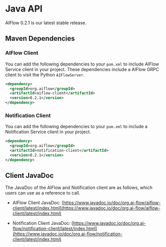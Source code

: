 # Java API

AIFlow 0.2.1 is our latest stable release.

## Maven Dependencies

### AIFlow Client

You can add the following dependencies to your `pom.xml` to include AIFlow Service client in your project. These dependencies include a AIFlow GRPC client to visit the Python `AIFlowServer`.

```xml
<dependency>
  <groupId>org.aiflow</groupId>
  <artifactId>aiflow-client</artifactId>
  <version>0.2.1</version>
</dependency>
```

### Notification Client

You can add the following dependencies to your `pom.xml` to include a Notification Service client in your project.

```xml
<dependency>
  <groupId>org.aiflow</groupId>
  <artifactId>notification-client</artifactId>
  <version>0.2.1</version>
</dependency>
```

## Client JavaDoc

The JavaDoc of the AIFlow and Notification client are as follows, which users can use as a reference to call.

* AIFlow Client JavaDoc:
[https://www.javadoc.io/doc/org.ai-flow/aiflow-client/latest/index.html](https://www.javadoc.io/doc/org.ai-flow/aiflow-client/latest/index.html)

* Notification Client JavaDoc:
[https://www.javadoc.io/doc/org.ai-flow/notification-client/latest/index.html](https://www.javadoc.io/doc/org.ai-flow/notification-client/latest/index.html)